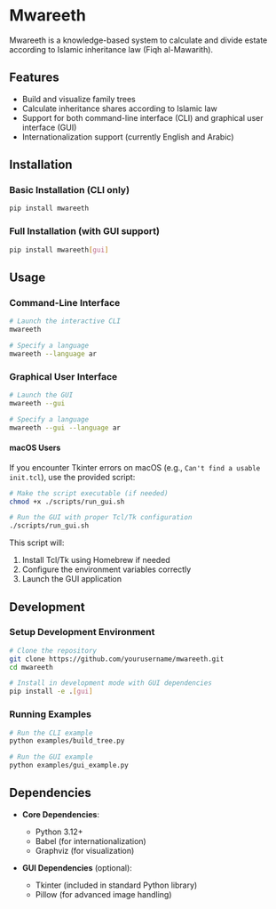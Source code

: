 # Mwareeth

Mwareeth is a knowledge-based system to calculate and divide estate according to Islamic inheritance law (Fiqh al-Mawarith).

## Features

- Build and visualize family trees
- Calculate inheritance shares according to Islamic law
- Support for both command-line interface (CLI) and graphical user interface (GUI)
- Internationalization support (currently English and Arabic)

## Installation

### Basic Installation (CLI only)

```bash
pip install mwareeth
```

### Full Installation (with GUI support)

```bash
pip install mwareeth[gui]
```

## Usage

### Command-Line Interface

```bash
# Launch the interactive CLI
mwareeth

# Specify a language
mwareeth --language ar
```

### Graphical User Interface

```bash
# Launch the GUI
mwareeth --gui

# Specify a language
mwareeth --gui --language ar
```

#### macOS Users

If you encounter Tkinter errors on macOS (e.g., `Can't find a usable init.tcl`), use the provided script:

```bash
# Make the script executable (if needed)
chmod +x ./scripts/run_gui.sh

# Run the GUI with proper Tcl/Tk configuration
./scripts/run_gui.sh
```

This script will:
1. Install Tcl/Tk using Homebrew if needed
2. Configure the environment variables correctly
3. Launch the GUI application

## Development

### Setup Development Environment

```bash
# Clone the repository
git clone https://github.com/yourusername/mwareeth.git
cd mwareeth

# Install in development mode with GUI dependencies
pip install -e .[gui]
```

### Running Examples

```bash
# Run the CLI example
python examples/build_tree.py

# Run the GUI example
python examples/gui_example.py
```

## Dependencies

- **Core Dependencies**:
  - Python 3.12+
  - Babel (for internationalization)
  - Graphviz (for visualization)

- **GUI Dependencies** (optional):
  - Tkinter (included in standard Python library)
  - Pillow (for advanced image handling)
